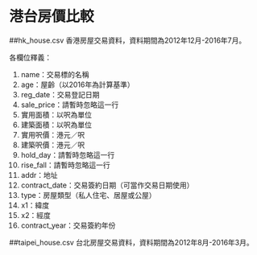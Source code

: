 # 港台房價比較

##hk_house.csv
香港房屋交易資料，資料期間為2012年12月-2016年7月。

各欄位釋義：
1. name：交易標的名稱
2. age：屋齡（以2016年為計算基準）
3. reg_date：交易登記日期
4. sale_price：請暫時忽略這一行
5. 實用面積：以呎為單位
6. 建築面積：以呎為單位
7. 實用呎價：港元／呎
8. 建築呎價：港元／呎
9. hold_day：請暫時忽略這一行
10. rise_fall：請暫時忽略這一行
11. addr：地址
12. contract_date：交易簽約日期（可當作交易日期使用）
13. type：房屋類型（私人住宅、居屋或公屋）
14. x1：緯度
15. x2：經度
16. contract_year：交易簽約年份


##taipei_house.csv
台北房屋交易資料，資料期間為2012年8月-2016年3月。
